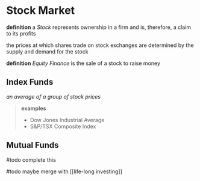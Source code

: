 # Stock Market

**definition** a _Stock_ represents ownership in a firm and is, therefore, a claim to its profits

the prices at which shares trade on stock exchanges are determined by the supply and demand for the stock

**definition** _Equity Finance_ is the sale of a stock to raise money

## Index Funds

_an average of a group of stock prices_

> **examples**
>
> - Dow Jones Industrial Average
> - S&P/TSX Composite Index

## Mutual Funds

#todo complete this

#todo maybe merge with [[life-long investing]]
